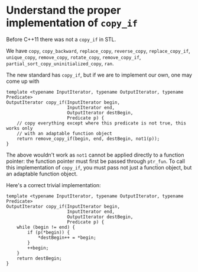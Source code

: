 # Understand the proper implementation of `copy_if`

Before C++11 there was not a `copy_if` in STL.

We have `copy`, `copy_backward`, `replace_copy`, `reverse_copy`, `replace_copy_if`, `unique_copy`, `remove_copy`, `rotate_copy`, `remove_copy_if`, `partial_sort_copy_uninitialized_copy`, `ran`.

The new standard has `copy_if`, but if we are to implement our own, one may come up with
```
template <typename InputIterator, typename OutputIterator, typename Predicate>
OutputIterator copy_if(InputIterator begin,
                       InputIterator end,
                       OutputIterator destBegin,
                       Predicate p) {
    // copy everything except where this predicate is not true, this works only
    // with an adaptable function object
    return remove_copy_if(begin, end, destBegin, not1(p));
}
```
The above wouldn't work as `not1` cannot be applied directly to a function pointer: the function pointer must first be passed through `ptr_fun`.
To call this implementation of `copy_if`, you must pass not just a function object, but an adaptable function object.

Here's a correct trivial implementation:
```
template <typename InputIterator, typename OutputIterator, typename Predicate>
OutputIterator copy_if(InputIterator begin,
                       InputIterator end,
                       OutputIterator destBegin,
                       Predicate p) {
    while (begin != end) {
        if (p(*begin)) {
            *destBegin++ = *begin;
        }
        ++begin;
    }
    return destBegin;
}
```

